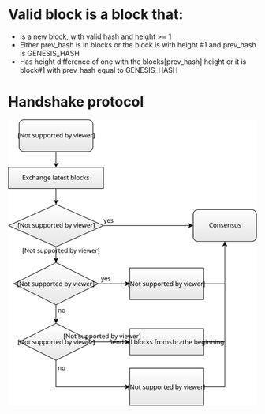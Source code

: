 
# Valid block is a block that:
- Is a new block, with valid hash and height >= 1
- Either prev_hash is in blocks or the block is with height #1 and prev_hash is GENESIS_HASH
- Has height difference of one with the blocks[prev_hash].height or it is block#1 with prev_hash equal to GENESIS_HASH

# Handshake protocol
![Handshake protocol](handshake.svg)
